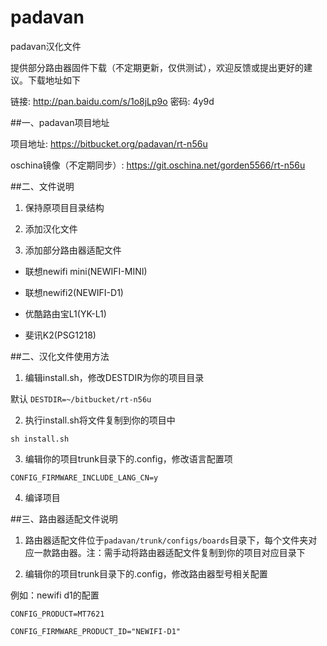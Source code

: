 # padavan
padavan汉化文件

提供部分路由器固件下载（不定期更新，仅供测试），欢迎反馈或提出更好的建议。下载地址如下

 链接: http://pan.baidu.com/s/1o8jLp9o 密码: 4y9d

##一、padavan项目地址

项目地址: https://bitbucket.org/padavan/rt-n56u

oschina镜像（不定期同步）: https://git.oschina.net/gorden5566/rt-n56u

##二、文件说明

1. 保持原项目目录结构

2. 添加汉化文件

3. 添加部分路由器适配文件

- 联想newifi mini(NEWIFI-MINI)

- 联想newifi2(NEWIFI-D1)

- 优酷路由宝L1(YK-L1)

- 斐讯K2(PSG1218)

##二、汉化文件使用方法

1. 编辑install.sh，修改DESTDIR为你的项目目录

 默认 `DESTDIR=~/bitbucket/rt-n56u`

2. 执行install.sh将文件复制到你的项目中

 `sh install.sh`

3. 编辑你的项目trunk目录下的.config，修改语言配置项

 `CONFIG_FIRMWARE_INCLUDE_LANG_CN=y`

4. 编译项目

##三、路由器适配文件说明

1. 路由器适配文件位于`padavan/trunk/configs/boards`目录下，每个文件夹对应一款路由器。注：需手动将路由器适配文件复制到你的项目对应目录下

2. 编辑你的项目trunk目录下的.config，修改路由器型号相关配置
 
 例如：newifi d1的配置

 `CONFIG_PRODUCT=MT7621`
 
 `CONFIG_FIRMWARE_PRODUCT_ID="NEWIFI-D1"`
